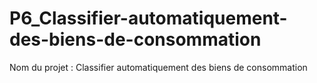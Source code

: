 # P6_Classifier-automatiquement-des-biens-de-consommation
Nom du projet : Classifier automatiquement des biens de consommation

